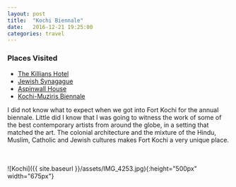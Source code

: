 ```yaml
---
layout: post
title:  "Kochi Biennale"
date:   2016-12-21 19:25:00
categories: travel
---
```

<div class="post-sidebar">
    <h3>Places Visited</h3>
    <ul>
    <li><a href="https://goo.gl/maps/U6RE43YzyEA2" target="_blank">The Killians Hotel</a></li>
    <li><a href="https://goo.gl/maps/x4L5Y35mWsS2" target="_blank">Jewish Synagague</a></li>
    <li><a href="https://goo.gl/maps/E2kUgATJz4m" target="_blank">Aspinwall House</a></li>
    <li><a href="http://kochimuzirisbiennale.org/" target="_blank">Kochi-Muziris Biennale</a></li>
    </ul>
</div>
I did not know what to expect when we got into Fort Kochi for the annual biennale. Little did I know that I was going to witness the work of some of the best contemporary artists from around the globe, in a setting that matched the art. 
The colonial architecture and the mixture of the Hindu, Muslim, Catholic and Jewish cultures makes Fort Kochi a very unique place.

<br><br>
![Kochi]({{ site.baseurl }}/assets/IMG_4253.jpg){:height="500px" width="675px"}
<br>


<div id='map' style='width: 725px; height: 400px;'></div>

<script>
var mymap = L.map('map').setView([9.9651603, 76.2438176], 8);

L.tileLayer('https://api.tiles.mapbox.com/v4/{id}/{z}/{x}/{y}.png?access_token={accessToken}', {
    attribution: 'Map data &copy; <a href="http://openstreetmap.org">OpenStreetMap</a> contributors, <a href="http://creativecommons.org/licenses/by-sa/2.0/">CC-BY-SA</a>, Imagery © <a href="http://mapbox.com">Mapbox</a>',
    maxZoom: 18,
    id: 'mapbox.outdoors',
    accessToken: 'pk.eyJ1IjoiemFwYXRhIiwiYSI6ImNpejQ2NmZrbzA0a3MzM280Zm40MjNlamcifQ.F1fnWKHio8oHmzw59V6qgw'
}).addTo(mymap);

var marker = L.marker([9.9651603, 76.2438176]).addTo(mymap);
marker.bindPopup("Fort Kochi");
</script>